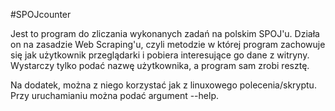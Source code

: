 #SPOJcounter

Jest to program do zliczania wykonanych zadań na polskim SPOJ'u. 
Działa on na zasadzie Web Scraping'u, czyli metodzie w której program zachowuje się jak użytkownik przeglądarki i pobiera interesujące go dane z witryny.
Wystarczy tylko podać nazwę użytkownika, a program sam zrobi resztę.

Na dodatek, można z niego korzystać jak z linuxowego polecenia/skryptu. Przy uruchamianiu można podać argument --help.